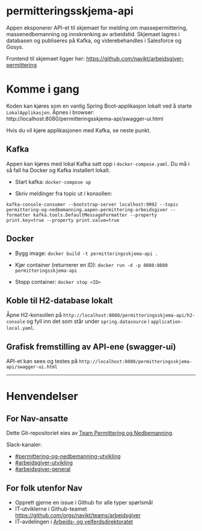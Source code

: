 permitteringsskjema-api
================

Appen eksponerer API-et til skjemaet for melding om massepermittering, massenedbemanning og innskrenking av arbeidstid. 
Skjemaet lagres i databasen og publiseres på Kafka, og viderebehandles i Salesforce og Gosys.

Frontend til skjemaet ligger her: https://github.com/navikt/arbeidsgiver-permittering

# Komme i gang

Koden kan kjøres som en vanlig Spring Boot-applikasjon lokalt ved å starte `LokalApplikasjon`.
Åpnes i browser: http://localhost:8080/permitteringsskjema-api/swagger-ui.html

Hvis du vil kjøre applikasjonen med Kafka, se neste punkt.

## Kafka
Appen kan kjøres med lokal Kafka satt opp i `docker-compose.yaml`. Du må i så fall ha Docker og Kafka installert lokalt.

 - Start kafka: `docker-compose up`

 - Skriv meldinger fra topic ut i konsollen: 
```
kafka-console-consumer --bootstrap-server localhost:9092 --topic permittering-og-nedbemanning.aapen-permittering-arbeidsgiver --formatter kafka.tools.DefaultMessageFormatter --property print.key=true --property print.value=true
```


## Docker
 - Bygg image:
`docker build -t permitteringsskjema-api .`

 - Kjør container (returnerer en ID):
`docker run -d -p 8080:8080 permitteringsskjema-api`

 - Stopp container:
`docker stop <ID>`

## Koble til H2-database lokalt
Åpne H2-konsollen på `http://localhost:8080/permitteringsskjema-api/h2-console` og fyll inn det som står under `spring.datasource` i `application-local.yaml`.


## Grafisk fremstilling av API-ene (swagger-ui)
API-et kan sees og testes på `http://localhost:8080/permitteringsskjema-api/swagger-ui.html`

---------

# Henvendelser

## For Nav-ansatte
Dette Git-repositoriet eies av [Team Permittering og Nedbemanning](https://teamkatalog.nais.adeo.no/team/9ba027cc-1ee6-4656-9e29-ef6b36349d8e).

Slack-kanaler:
* [#permittering-og-nedbemanning-utvikling](https://nav-it.slack.com/archives/C01MCK908M6)
* [#arbeidsgiver-utvikling](https://nav-it.slack.com/archives/CD4MES6BB)
* [#arbeidsgiver-general](https://nav-it.slack.com/archives/CCM649PDH)

## For folk utenfor Nav
* Opprett gjerne en issue i Github for alle typer spørlsmål
* IT-utviklerne i Github-teamet https://github.com/orgs/navikt/teams/arbeidsgiver
* IT-avdelingen i [Arbeids- og velferdsdirektoratet](https://www.nav.no/no/NAV+og+samfunn/Kontakt+NAV/Relatert+informasjon/arbeids-og-velferdsdirektoratet-kontorinformasjon)

